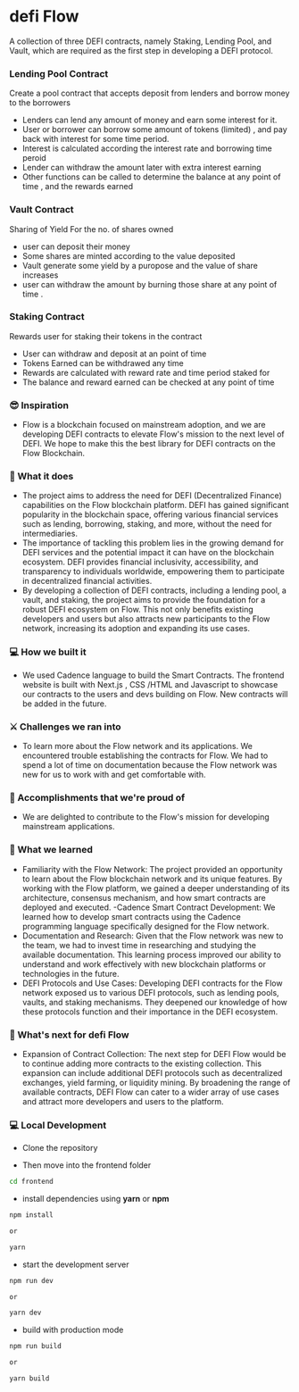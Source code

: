 # defi Flow

A collection of three DEFI contracts, namely Staking, Lending Pool, and Vault, which are required as the first step in developing a DEFI protocol.

### Lending Pool Contract

Create a pool contract that accepts deposit from lenders and borrow money to the borrowers

- Lenders can lend any amount of money and earn some interest for it.
- User or borrower can borrow some amount of tokens (limited) , and pay back with interest for some time period.
- Interest is calculated according the interest rate and borrowing time peroid
- Lender can withdraw the amount later with extra interest earning
- Other functions can be called to determine the balance at any point of time , and the rewards earned

### Vault Contract

Sharing of Yield For the no. of shares owned

- user can deposit their money
- Some shares are minted according to the value deposited
- Vault generate some yield by a puropose and the value of share increases
- user can withdraw the amount by burning those share at any point of time .

### Staking Contract

Rewards user for staking their tokens in the contract

- User can withdraw and deposit at an point of time
- Tokens Earned can be withdrawed any time
- Rewards are calculated with reward rate and time period staked for
- The balance and reward earned can be checked at any point of time

### 😎 Inspiration
- Flow is a blockchain focused on mainstream adoption, and we are developing DEFI contracts to elevate Flow's mission to the next level of DEFI. We hope to make this the best library for DEFI contracts on the Flow Blockchain.

### 📝 What it does
- The project aims to address the need for DEFI (Decentralized Finance) capabilities on the Flow blockchain platform. DEFI has gained significant popularity in the blockchain space, offering various financial services such as lending, borrowing, staking, and more, without the need for intermediaries.
- The importance of tackling this problem lies in the growing demand for DEFI services and the potential impact it can have on the blockchain ecosystem. DEFI provides financial inclusivity, accessibility, and transparency to individuals worldwide, empowering them to participate in decentralized financial activities.
- By developing a collection of DEFI contracts, including a lending pool, a vault, and staking, the project aims to provide the foundation for a robust DEFI ecosystem on Flow. This not only benefits existing developers and users but also attracts new participants to the Flow network, increasing its adoption and expanding its use cases.

### 💻 How we built it
- We used Cadence language to build the Smart Contracts. The frontend website is built with Next.js , CSS /HTML and Javascript to showcase our contracts to the users and devs building on Flow. New contracts will be added in the future.

### ⚔ Challenges we ran into
- To learn more about the Flow network and its applications. We encountered trouble establishing the contracts for Flow. We had to spend a lot of time on documentation because the Flow network was new for us to work with and get comfortable with.

### 💪 Accomplishments that we're proud of
- We are delighted to contribute to the Flow's mission for developing mainstream applications.

### 📖 What we learned
- Familiarity with the Flow Network: The project provided an opportunity to learn about the Flow blockchain network and its unique features. By working with the Flow platform, we gained a deeper understanding of its architecture, consensus mechanism, and how smart contracts are deployed and executed.
-Cadence Smart Contract Development: We learned how to develop smart contracts using the Cadence programming language specifically designed for the Flow network. 
- Documentation and Research: Given that the Flow network was new to the team, we had to invest time in researching and studying the available documentation. This learning process improved our ability to understand and work effectively with new blockchain platforms or technologies in the future.
- DEFI Protocols and Use Cases: Developing DEFI contracts for the Flow network exposed us to various DEFI protocols, such as lending pools, vaults, and staking mechanisms. They deepened our knowledge of how these protocols function and their importance in the DEFI ecosystem.

### 🌟 What's next for defi Flow
- Expansion of Contract Collection: The next step for DEFI Flow would be to continue adding more contracts to the existing collection. This expansion can include additional DEFI protocols such as decentralized exchanges, yield farming, or liquidity mining. By broadening the range of available contracts, DEFI Flow can cater to a wider array of use cases and attract more developers and users to the platform.


### 💻 Local Development

- Clone the repository

- Then move into the frontend folder

```sh
cd frontend
```

- install dependencies using **yarn** or **npm**

```sh
npm install

or

yarn
```

- start the development server
```sh
npm run dev

or

yarn dev
```

- build with production mode
```sh
npm run build

or

yarn build
```
